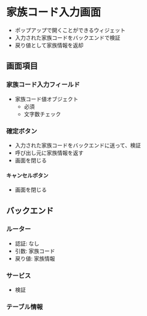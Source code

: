 # 家族コード入力画面
- ポップアップで開くことができるウィジェット
- 入力された家族コードをバックエンドで検証
- 戻り値として家族情報を返却

## 画面項目
### 家族コード入力フィールド
- 家族コード値オブジェクト
  - 必須
  - 文字数チェック

### 確定ボタン
- 入力された家族コードをバックエンドに送って、検証
- 呼び出し元に家族情報を返す
- 画面を閉じる

#### キャンセルボタン
- 画面を閉じる


## バックエンド
### ルーター
- 認証: なし
- 引数: 家族コード
- 戻り値: 家族情報

### サービス
- 検証


### テーブル情報


